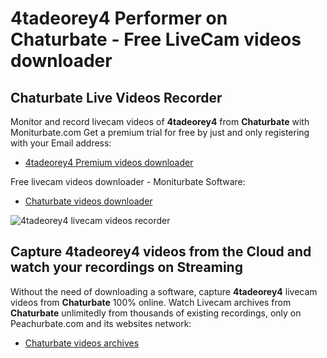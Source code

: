 # 4tadeorey4 Performer on Chaturbate - Free LiveCam videos downloader

## Chaturbate Live Videos Recorder

Monitor and record livecam videos of **4tadeorey4** from **Chaturbate** with Moniturbate.com
Get a premium trial for free by just and only registering with your Email address:
* [4tadeorey4 Premium videos downloader](https://moniturbate.com/request-demo-licence-key.html)

Free livecam videos downloader - Moniturbate Software:
* [Chaturbate videos downloader](https://moniturbate.com/moniturbate-download-software.html)

![4tadeorey4 livecam videos recorder](https://peachurnet.com/templates/moniturbate-software.png)


## Capture 4tadeorey4 videos from the Cloud and watch your recordings on Streaming

Without the need of downloading a software, capture **4tadeorey4** livecam videos from **Chaturbate** 100% online.
Watch Livecam archives from **Chaturbate** unlimitedly from thousands of existing recordings, only on Peachurbate.com and its websites network:
* [Chaturbate videos archives](https://peachurnet.com/)